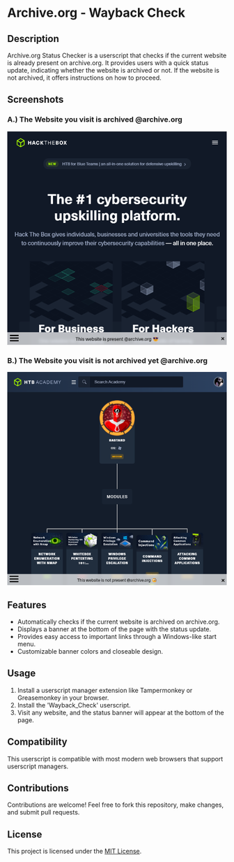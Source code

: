 # Archive.org - Wayback Check

## Description
Archive.org Status Checker is a userscript that checks if the current website is already present on archive.org. It provides users with a quick status update, indicating whether the website is archived or not. If the website is not archived, it offers instructions on how to proceed.

## Screenshots
### A.) The Website you visit is archived @archive.org
[![Banner](https://github.com/Brainhub24/Wayback_Check/blob/main/Screenshot_HTB_Wayback_Check-1.png?raw=true)](https://url.webservice.digital/HackTheBox)

### B.) The Website you visit is not archived yet @archive.org
[![Banner](https://github.com/Brainhub24/Wayback_Check/blob/main/Screenshot_HTB_Wayback_Check-0.png?raw=true)](https://url.webservice.digital/HackTheBox)

## Features
- Automatically checks if the current website is archived on archive.org.
- Displays a banner at the bottom of the page with the status update.
- Provides easy access to important links through a Windows-like start menu.
- Customizable banner colors and closeable design.

## Usage
1. Install a userscript manager extension like Tampermonkey or Greasemonkey in your browser.
2. Install the 'Wayback_Check' userscript.
3. Visit any website, and the status banner will appear at the bottom of the page.

## Compatibility
This userscript is compatible with most modern web browsers that support userscript managers.

## Contributions
Contributions are welcome! Feel free to fork this repository, make changes, and submit pull requests.

## License
This project is licensed under the [MIT License](LICENSE).
